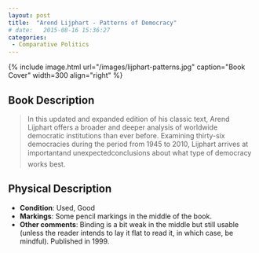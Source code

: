```yaml
---
layout: post
title:  "Arend Lijphart - Patterns of Democracy"
# date:   2015-08-16 15:36:27
categories: 
 - Comparative Politics
---
```



{% include image.html url="/images/lijphart-patterns.jpg" caption="Book Cover" width=300 align="right" %}

## Book Description

> In this updated and expanded edition of his classic text, Arend Lijphart offers a broader and deeper analysis of worldwide democratic institutions than ever before. Examining thirty-six democracies during the period from 1945 to 2010, Lijphart arrives at importantand unexpectedconclusions about what type of democracy works best.

## Physical Description

- **Condition**: Used, Good
- **Markings**: Some pencil markings in the middle of the book.
- **Other comments**: Binding is a bit weak in the middle but still usable (unless the reader intends to lay it flat to read it, in which case, be mindful). Published in 1999.
